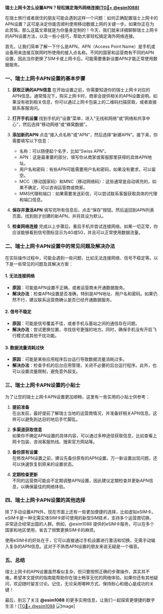 **瑞士上网卡怎么设置APN？轻松搞定海外网络连接[[TG💪+ @esim1088](https://t.me/s/esim1088)]**

在瑞士旅行或者居住的朋友可能会遇到这样一个问题：如何正确配置瑞士上网卡的APN设置？这可是决定你能否顺利使用移动数据上网的关键一步。如果你正在为此苦恼，那么这篇文章就是为你量身定制的！今天，我们就来详细聊聊瑞士上网卡的APN设置方法，以及一些小技巧，帮助大家轻松搞定海外网络连接。

首先，让我们简单了解一下什么是APN。APN（Access Point Name）是手机或设备用来连接互联网时所使用的接入点名称。不同的国家和运营商有不同的APN设置，因此当你更换了SIM卡或上网卡后，可能需要重新设置APN才能正常使用数据服务。

### **一、瑞士上网卡APN设置的基本步骤**

1. **获取正确的APN信息**
   在开始设置之前，你需要知道你的瑞士上网卡对应的APN信息。通常情况下，购买上网卡时，商家会提供相关的APN设置说明。如果没有收到相关信息，你可以通过上网卡包装上的二维码扫描获取，或者直接联系客服询问。

2. **打开手机设置**
   找到手机的“设置”菜单，进入“无线和网络”或“网络和共享中心”，然后选择“移动网络”或“蜂窝数据”。

3. **添加新的APN**
   点击“接入点名称”或“APN”，然后选择“新建APN”。接下来，你需要填写以下信息：
   - 名称：可以随便起个名字，比如“Swiss APN”。
   - APN：这是最重要的部分，填写你从商家或客服那里获得的具体APN地址。
   - 用户名和密码：有些APN可能需要用户名和密码，如果没有要求，可以留空。
   - MCC（移动国家码）和MNC（移动网络码）：这些通常是自动填充的，如果不确定，可以咨询运营商或商家。
   - MMS代理和端口：如果需要发送彩信，可以尝试联系客服获取具体的代理和端口信息。

4. **保存并激活APN**
   填写完所有信息后，点击“保存”按钮。然后返回到APN列表页面，找到刚才创建的新APN，并将其设为默认。

5. **检查网络连接**
   完成以上步骤后，重启手机并尝试连接网络。如果一切正常，你应该能够看到信号图标显示为4G或5G，并且可以正常使用数据流量。

### **二、瑞士上网卡APN设置中的常见问题及解决办法**

在实际操作过程中，可能会遇到一些问题，比如无法连接网络、信号不稳定等。以下是一些常见的问题及其解决方案：

#### **1. 无法连接网络**
   - **原因**：可能是APN设置不正确，或者运营商未开通数据服务。
   - **解决办法**：检查APN设置是否准确，特别是APN地址、用户名和密码。如果仍然不行，建议联系运营商确认是否已经开通数据服务。

#### **2. 信号不稳定**
   - **原因**：可能是信号覆盖不佳，或者手机与基站之间的通信存在问题。
   - **解决办法**：尝试更换位置，寻找信号更强的地方。同时，确保手机没有开启飞行模式或其他干扰功能。

#### **3. 数据流量消耗过快**
   - **原因**：可能是某些应用程序后台运行导致数据流量消耗过多。
   - **解决办法**：检查手机的后台应用管理，关闭不必要的后台运行程序。此外，也可以设置流量限制，避免意外超支。

### **三、瑞士上网卡APN设置的小贴士**

为了让您的瑞士上网卡APN设置更加顺畅，这里有一些实用的小贴士供参考：

1. **提前准备**  
   在出发前，最好提前了解瑞士当地的运营商情况，并准备好相关APN信息。这样可以避免到达目的地后手忙脚乱。

2. **多渠道获取信息**  
   如果你不确定APN设置的具体内容，可以通过多种途径获取信息，比如查看上网卡包装、咨询客服热线、搜索官方网站等。

3. **备份原有设置**  
   在修改APN设置之前，建议先备份原有的APN设置。万一新设置出现问题，还可以快速恢复到原来的设置状态。

4. **定期检查更新**  
   不同的运营商可能会不定期调整APN设置，因此建议定期检查并更新APN信息，以确保最佳的网络体验。

### **四、瑞士上网卡APN设置的其他选择**

除了手动设置APN外，现在市面上还有一些更加便捷的选择，比如虚拟eSIM卡。eSIM卡是一种无需实体SIM卡即可使用的新型SIM技术，支持多个运营商切换，非常适合经常出国的人群。例如，@esim1088 提供的eSIM卡服务，可以在多个国家和地区使用，省去了频繁更换SIM卡的麻烦。

使用eSIM卡的好处在于，它可以直接通过手机设置进行激活和切换，无需手动输入复杂的APN信息。这对于不熟悉APN设置的朋友来说无疑是一个福音。

### **五、总结**

瑞士上网卡的APN设置虽然看似复杂，但只要按照正确的步骤操作，其实并不难。希望本文提供的指南能帮助你在瑞士畅享无忧的网络体验。如果你还有其他疑问，欢迎随时留言讨论。记住，无论采用哪种方式，保持耐心和细心是成功的关键！

最后，别忘了关注 **@esim1088** 的更多实用信息，让我们一起探索更便捷的数字生活！[[TG💪+ @esim1088](https://t.me/s/esim1088) ![Image](https://i.postimg.cc/4NQfJmqS/Snipaste-2025-05-13-00-14-12.png)]